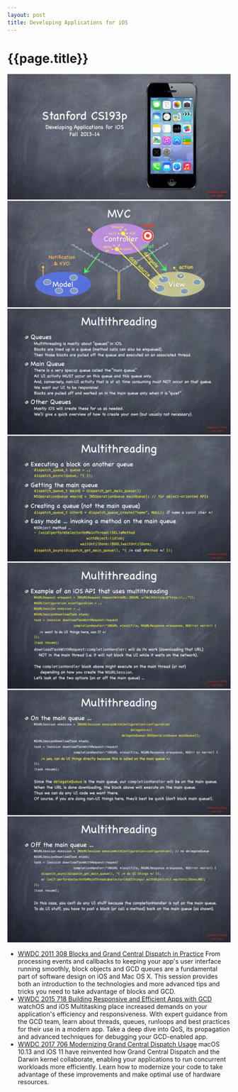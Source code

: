 ```yaml
---
layout: post
title: Developing Applications for iOS
---
```

{{page.title}}
==========================
<img src="/images/posts/2019-01-02/Stanford_CS193p_2013.png">
<img src="/images/posts/2019-01-02/MVC.png">

<img src="/images/posts/2019-01-02/Multithreading_0.png">
<img src="/images/posts/2019-01-02/Multithreading_1.png">
<img src="/images/posts/2019-01-02/Multithreading_2.png">
<img src="/images/posts/2019-01-02/Multithreading_3.png">
<img src="/images/posts/2019-01-02/Multithreading_4.png">

- [WWDC 2011 308 Blocks and Grand Central Dispatch in Practice](https://developer.apple.com/videos/play/wwdc2011/308/) From processing events and callbacks to keeping your app's user interface running smoothly, block objects and GCD queues are a fundamental part of software design on iOS and Mac OS X. This session provides both an introduction to the technologies and more advanced tips and tricks you need to take advantage of blocks and GCD.
- [WWDC 2015 718 Building Responsive and Efficient Apps with GCD](https://developer.apple.com/videos/play/wwdc2015/718/) watchOS and iOS Multitasking place increased demands on your application's efficiency and responsiveness. With expert guidance from the GCD team, learn about threads, queues, runloops and best practices for their use in a modern app. Take a deep dive into QoS, its propagation and advanced techniques for debugging your GCD-enabled app.
- [WWDC 2017 706 Modernizing Grand Central Dispatch Usage](https://developer.apple.com/videos/play/wwdc2017/706/) macOS 10.13 and iOS 11 have reinvented how Grand Central Dispatch and the Darwin kernel collaborate, enabling your applications to run concurrent workloads more efficiently. Learn how to modernize your code to take advantage of these improvements and make optimal use of hardware resources.


